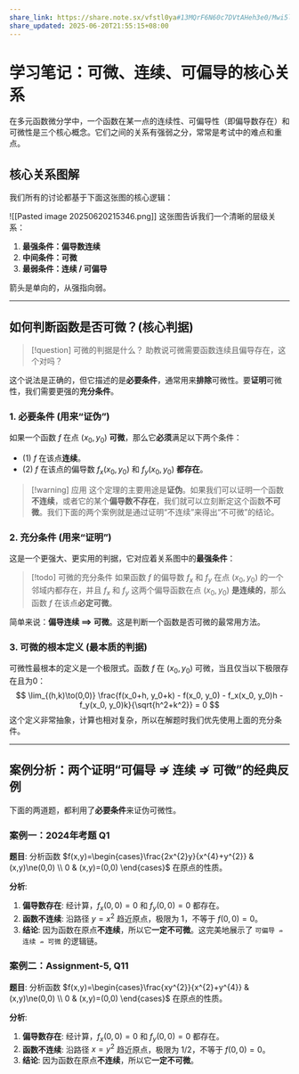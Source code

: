 ```yaml
---
share_link: https://share.note.sx/vfstl0ya#13MQrF6N60c7DVtAHeh3e0/Mwi5lDXzIkr5wgP6KsCk
share_updated: 2025-06-20T21:55:15+08:00
---
```

# 学习笔记：可微、连续、可偏导的核心关系

在多元函数微分学中，一个函数在某一点的连续性、可偏导性（即偏导数存在）和可微性是三个核心概念。它们之间的关系有强弱之分，常常是考试中的难点和重点。

## 核心关系图解

我们所有的讨论都基于下面这张图的核心逻辑：

![[Pasted image 20250620215346.png]]
这张图告诉我们一个清晰的层级关系：
1.  **最强条件：偏导数连续**
2.  **中间条件：可微**
3.  **最弱条件：连续 / 可偏导**

箭头是单向的，从强指向弱。

---

## 如何判断函数是否可微？(核心判据)

> [!question] 可微的判据是什么？
> 助教说可微需要函数连续且偏导存在，这个对吗？

这个说法是正确的，但它描述的是**必要条件**，通常用来**排除**可微性。要**证明**可微性，我们需要更强的**充分条件**。

### 1. 必要条件 (用来“证伪”)

如果一个函数 $f$ 在点 $(x_0, y_0)$ **可微**，那么它**必须**满足以下两个条件：
* (1) $f$ 在该点**连续**。
* (2) $f$ 在该点的偏导数 $f_x(x_0, y_0)$ 和 $f_y(x_0, y_0)$ **都存在**。

> [!warning] 应用
> 这个定理的主要用途是**证伪**。如果我们可以证明一个函数**不连续**，或者它的某个**偏导数不存在**，我们就可以立刻断定这个函数**不可微**。我们下面的两个案例就是通过证明“不连续”来得出“不可微”的结论。

### 2. 充分条件 (用来“证明”)

这是一个更强大、更实用的判据，它对应着关系图中的**最强条件**：

> [!todo] 可微的充分条件
> 如果函数 $f$ 的偏导数 $f_x$ 和 $f_y$ 在点 $(x_0, y_0)$ 的一个邻域内都存在，并且 $f_x$ 和 $f_y$ 这两个偏导函数在点 $(x_0, y_0)$ **是连续的**，那么函数 $f$ 在该点**必定可微**。

简单来说：**偏导连续 ⟹ 可微**。这是判断一个函数是否可微的最常用方法。

### 3. 可微的根本定义 (最本质的判据)

可微性最根本的定义是一个极限式。函数 $f$ 在 $(x_0, y_0)$ 可微，当且仅当以下极限存在且为0：
$$ \lim_{(h,k)\to(0,0)} \frac{f(x_0+h, y_0+k) - f(x_0, y_0) - f_x(x_0, y_0)h - f_y(x_0, y_0)k}{\sqrt{h^2+k^2}} = 0 $$
这个定义非常抽象，计算也相对复杂，所以在解题时我们优先使用上面的充分条件。

---

## 案例分析：两个证明“可偏导 ⇏ 连续 ⇏ 可微”的经典反例

下面的两道题，都利用了**必要条件**来证伪可微性。

### 案例一：2024年考题 Q1

**题目**: 分析函数 $f(x,y)=\begin{cases}\frac{2x^{2}y}{x^{4}+y^{2}} & (x,y)\ne(0,0) \\ 0 & (x,y)=(0,0) \end{cases}$ 在原点的性质。

**分析**:
1.  **偏导数存在**: 经计算，$f_x(0,0)=0$ 和 $f_y(0,0)=0$ 都存在。
2.  **函数不连续**: 沿路径 $y=x^2$ 趋近原点，极限为 $1$，不等于 $f(0,0)=0$。
3.  **结论**: 因为函数在原点**不连续**，所以它**一定不可微**。这完美地展示了 `可偏导 ⇏ 连续 ⇏ 可微` 的逻辑链。

### 案例二：Assignment-5, Q11

**题目**: 分析函数 $f(x,y)=\begin{cases}\frac{xy^{2}}{x^{2}+y^{4}} & (x,y)\ne(0,0) \\ 0 & (x,y)=(0,0) \end{cases}$ 在原点的性质。

**分析**:
1.  **偏导数存在**: 经计算，$f_x(0,0)=0$ 和 $f_y(0,0)=0$ 都存在。
2.  **函数不连续**: 沿路径 $x=y^2$ 趋近原点，极限为 $1/2$，不等于 $f(0,0)=0$。
3.  **结论**: 因为函数在原点**不连续**，所以它**一定不可微**。